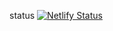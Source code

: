 status
[![Netlify Status](https://api.netlify.com/api/v1/badges/ebd9a055-5ecf-4f5f-be60-4bce1c53ee5d/deploy-status)](https://app.netlify.com/sites/shiny-concha-dff6ea/deploys)